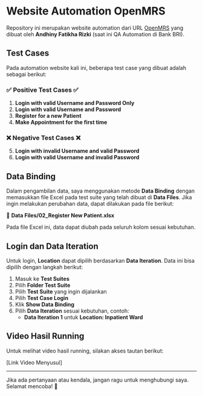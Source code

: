 # Website Automation OpenMRS

Repository ini merupakan website automation dari URL [OpenMRS](https://o2.openmrs.org/openmrs/login.htm) yang dibuat oleh **Andhiny Fatikha Rizki** (saat ini QA Automation di Bank BRI).

## Test Cases
Pada automation website kali ini, beberapa test case yang dibuat adalah sebagai berikut:

### ✅ Positive Test Cases ✅
1. **Login with valid Username and Password Only**
2. **Login with valid Username and Password**
3. **Register for a new Patient**
4. **Make Appointment for the first time**

### ❌ Negative Test Cases ❌
5. **Login with invalid Username and valid Password**
6. **Login with valid Username and invalid Password**

## Data Binding
Dalam pengambilan data, saya menggunakan metode **Data Binding** dengan memasukkan file Excel pada test suite yang telah dibuat di **Data Files**. Jika ingin melakukan perubahan data, dapat dilakukan pada file berikut:

📂 **Data Files/02_Register New Patient.xlsx**

Pada file Excel ini, data dapat diubah pada seluruh kolom sesuai kebutuhan.

## Login dan Data Iteration
Untuk login, **Location** dapat dipilih berdasarkan **Data Iteration**. Data ini bisa dipilih dengan langkah berikut:

1. Masuk ke **Test Suites**
2. Pilih **Folder Test Suite**
3. Pilih **Test Suite** yang ingin dijalankan
4. Pilih **Test Case Login**
5. Klik **Show Data Binding**
6. Pilih **Data Iteration** sesuai kebutuhan, contoh:
   - **Data Iteration 1** untuk **Location: Inpatient Ward**

## Video Hasil Running
Untuk melihat video hasil running, silakan akses tautan berikut:

[Link Video Menyusul]

---

Jika ada pertanyaan atau kendala, jangan ragu untuk menghubungi saya. Selamat mencoba! 🚀
